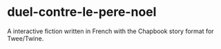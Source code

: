 # duel-contre-le-pere-noel
A interactive fiction written in French with the Chapbook story format for Twee/Twine.
